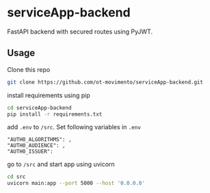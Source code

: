 # serviceApp-backend
FastAPI backend with secured routes using PyJWT.

## Usage
Clone this repo
```bash
git clone https://github.com/ot-movimento/serviceApp-backend.git
```

install requirements using pip
```bash
cd serviceApp-backend
pip install -r requirements.txt
```

add `.env` to `/src`. Set following variables in `.env`
```
"AUTH0_ALGORITHMS": ,
"AUTH0_AUDIENCE": ,
"AUTH0_ISSUER":
```

go to `/src` and start app using uvicorn
```bash
cd src
uvicorn main:app --port 5000 --host '0.0.0.0'
